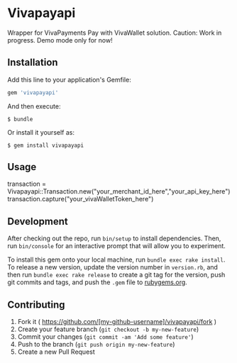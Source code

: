 # Vivapayapi

Wrapper for VivaPayments Pay with VivaWallet solution.
Caution:
    Work in progress.
Demo mode only for now!

## Installation

Add this line to your application's Gemfile:

```ruby
gem 'vivapayapi'
```

And then execute:

    $ bundle

Or install it yourself as:

    $ gem install vivapayapi

## Usage

transaction = Vivapayapi::Transaction.new("your_merchant_id_here","your_api_key_here")
transaction.capture("your_vivaWalletToken_here")

## Development

After checking out the repo, run `bin/setup` to install dependencies. Then, run `bin/console` for an interactive prompt that will allow you to experiment.

To install this gem onto your local machine, run `bundle exec rake install`. To release a new version, update the version number in `version.rb`, and then run `bundle exec rake release` to create a git tag for the version, push git commits and tags, and push the `.gem` file to [rubygems.org](https://rubygems.org).

## Contributing

1. Fork it ( https://github.com/[my-github-username]/vivapayapi/fork )
2. Create your feature branch (`git checkout -b my-new-feature`)
3. Commit your changes (`git commit -am 'Add some feature'`)
4. Push to the branch (`git push origin my-new-feature`)
5. Create a new Pull Request
